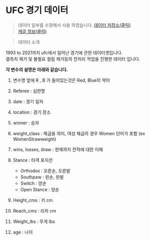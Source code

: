 # UFC 경기 데이터

<!-- > 데이터 이미지 :  -->
  
    
>데이터 일부를 수정해서 사용 하였습니다. [데이터 저장소(클릭)](https://github.com/Datamanim/ufc)  
>[캐글 정보(클릭)](https://www.kaggle.com/rajeevw/ufcdata)  
  
>데이터 소개 
  
 1993 to 2021까지 ufc에서 일어난 경기에 관한 데이터셋입니다.   
결측치 제거 및 불필요 컬럼 제거등의 전처리 작업을 진행한 데이터 입니다.   

  
**각 변수의 설명은 아래와 같습니다.**  
 
1. 변수명 앞에 R , B  가 들어있는것은 Red, Blue의 약어  
    
2. Referee : 심판명  
     
3. date : 경기 일자  
   
4. location : 경기 장소  
   
5. winner : 승자  
    
6. weight_class : 체급을 의미, 여성 체급의 경우 Women 단어가 포함 (ex WomenStrawweight) 
    
7. wins, losses, draw : 현재까지 전적에 대한 이해  
  
8. Stance : 타격 포지션  
   - Orthodox : 오른손, 오른발         
   - Southpaw : 왼손, 왼발    
   - Switch   :  양손  
   - Open Stance :  양손    
       
9.  Height_cms : 키 cm  
    
10. Reach_cms : 리치 cm      
     
11. Weight_lbs : 무게 lbs    
      
12. age : 나이    
